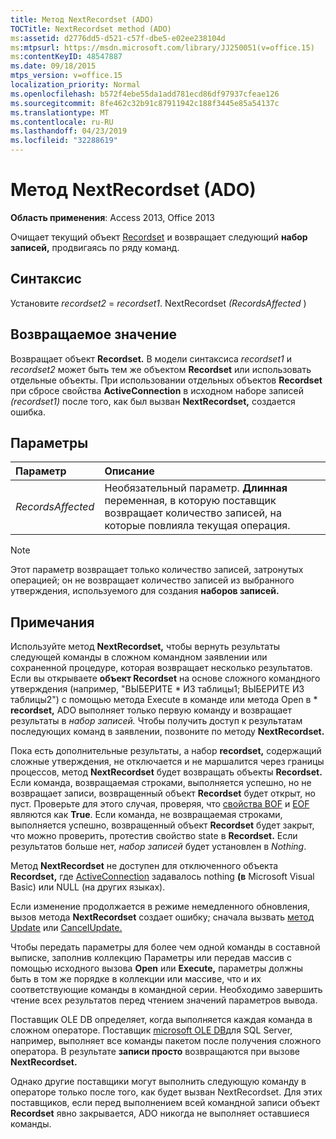 ```yaml
---
title: Метод NextRecordset (ADO)
TOCTitle: NextRecordset method (ADO)
ms:assetid: d2776dd5-d521-c57f-dbe5-e02ee238104d
ms:mtpsurl: https://msdn.microsoft.com/library/JJ250051(v=office.15)
ms:contentKeyID: 48547887
ms.date: 09/18/2015
mtps_version: v=office.15
localization_priority: Normal
ms.openlocfilehash: b572f4ebe55da1add781ecd86df97937cfeae126
ms.sourcegitcommit: 8fe462c32b91c87911942c188f3445e85a54137c
ms.translationtype: MT
ms.contentlocale: ru-RU
ms.lasthandoff: 04/23/2019
ms.locfileid: "32288619"
---
```

# <a name="nextrecordset-method-ado"></a>Метод NextRecordset (ADO)

**Область применения**: Access 2013, Office 2013
 
Очищает текущий объект [Recordset](recordset-object-ado.md) и возвращает следующий **набор записей,** продвигаясь по ряду команд.

## <a name="syntax"></a>Синтаксис

Установите *recordset2*  =  *recordset1*. NextRecordset *(RecordsAffected* )

## <a name="return-value"></a>Возвращаемое значение

Возвращает объект **Recordset.** В модели синтаксиса *recordset1* и *recordset2* может быть тем же объектом **Recordset** или использовать отдельные объекты. При использовании отдельных объектов **Recordset** при сбросе свойства **ActiveConnection** в исходном наборе записей *(recordset1)* после того, как был вызван **NextRecordset,** создается ошибка. 

## <a name="parameters"></a>Параметры

|Параметр|Описание|
|:--------|:----------|
|*RecordsAffected* |Необязательный параметр. **Длинная** переменная, в которую поставщик возвращает количество записей, на которые повлияла текущая операция.|

> [!NOTE]
> Этот параметр возвращает только количество записей, затронутых операцией; он не возвращает количество записей из выбранного утверждения, используемого для создания **наборов записей.**

## <a name="remarks"></a>Примечания

Используйте метод **NextRecordset,** чтобы вернуть результаты следующей команды в сложном командном заявлении или сохраненной процедуре, которая возвращает несколько результатов. Если вы открываете **объект Recordset** на основе сложного командного утверждения (например, "ВЫБЕРИТЕ \* ИЗ таблицы1; ВЫБЕРИТЕ ИЗ таблицы2") с помощью метода Execute в команде или метода Open в \* **recordset,** [](https://docs.microsoft.com/office/vba/access/concepts/miscellaneous/execute-method-ado-command) ADO [](open-method-ado-recordset.md) выполняет только первую команду и возвращает результаты в *набор записей.* [](command-object-ado.md) Чтобы получить доступ к результатам последующих команд в заявлении, позвоните по методу **NextRecordset.**

Пока есть дополнительные результаты, а набор **recordset,** содержащий сложные утверждения, не отключается и не маршалится через границы процессов, метод **NextRecordset** будет возвращать объекты **Recordset.** Если команда, возвращаемая строками, выполняется успешно, но не возвращает записи, возвращенный объект **Recordset** будет открыт, но пуст. Проверьте для этого случая, проверяя, что [свойства BOF](bof-eof-properties-ado.md) и [EOF](bof-eof-properties-ado.md) являются как **True**. Если команда, не возвращаемая строками, выполняется успешно, возвращенный объект **Recordset** будет [](state-property-ado.md) закрыт, что можно проверить, протестив свойство state в **Recordset.** Если результатов больше нет, *набор записей* будет установлен в *Nothing*.

Метод **NextRecordset** не доступен для отключенного объекта **Recordset,** где [ActiveConnection](activeconnection-property-ado.md) задавалось nothing **(в** Microsoft Visual Basic) или NULL (на других языках).

Если изменение продолжается в режиме немедленного обновления, вызов метода **NextRecordset** создает ошибку; сначала вызвать [метод Update](update-method-ado.md) или [CancelUpdate.](cancelupdate-method-ado.md)

Чтобы передать параметры для более чем одной команды [](parameters-collection-ado.md) в составной выписке, заполнив коллекцию Параметры или передав массив с помощью исходного вызова **Open** или **Execute,** параметры должны быть в том же порядке в коллекции или массиве, что и их соответствующие команды в командной серии. Необходимо завершить чтение всех результатов перед чтением значений параметров вывода.

Поставщик OLE DB определяет, когда выполняется каждая команда в сложном операторе. Поставщик [microsoft OLE DB](microsoft-ole-db-provider-for-sql-server.md)для SQL Server, например, выполняет все команды пакетом после получения сложного оператора. В результате **записи просто** возвращаются при вызове **NextRecordset.**

Однако другие поставщики могут выполнить следующую команду в операторе только после того, как будет вызван NextRecordset. Для этих поставщиков, если перед выполнением всей командной записи объект **Recordset** явно закрывается, ADO никогда не выполняет оставшиеся команды.

